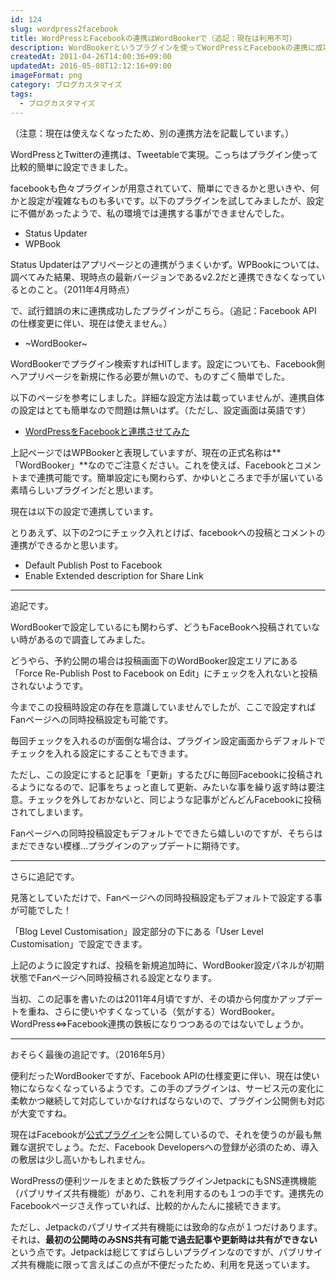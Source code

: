 ```yaml
---
id: 124
slug: wordpress2facebook
title: WordPressとFacebookの連携はWordBookerで（追記：現在は利用不可）
description: WordBookerというプラグインを使ってWordPressとFacebookの連携に成功しました。
createdAt: 2011-04-26T14:00:36+09:00
updatedAt: 2016-05-08T12:12:16+09:00
imageFormat: png
category: ブログカスタマイズ
tags:
  - ブログカスタマイズ
---
```


（注意：現在は使えなくなったため、別の連携方法を記載しています。）

WordPressとTwitterの連携は、Tweetableで実現。こっちはプラグイン使って比較的簡単に設定できました。

<app-related-link id="69"></app-related-link>

facebookも色々プラグインが用意されていて、簡単にできるかと思いきや、何かと設定が複雑なものも多いです。以下のプラグインを試してみましたが、設定に不備があったようで、私の環境では連携する事ができませんでした。

* Status Updater
* WPBook

Status Updaterはアプリページとの連携がうまくいかず。WPBookについては、調べてみた結果、現時点の最新バージョンであるv2.2だと連携できなくなっているとのこと。（2011年4月時点）

で、試行錯誤の末に連携成功したプラグインがこちら。（追記：Facebook API の仕様変更に伴い、現在は使えません。）

* ~WordBooker~

WordBookerでプラグイン検索すればHITします。設定についても、Facebook側へアプリページを新規に作る必要が無いので、ものすごく簡単でした。

以下のページを参考にしました。詳細な設定方法は載っていませんが、連携自体の設定はとても簡単なので問題は無いはず。（ただし、設定画面は英語です）

* <a href="http://age-d.com/alog/2011/03/145wordpressxfacebook2/" target="_blank" rel="noopener">WordPressをFacebookと連携させてみた</a>

上記ページではWPBookerと表現していますが、現在の正式名称は**「WordBooker」**なのでご注意ください。これを使えば、Facebookとコメントまで連携可能です。簡単設定にも関わらず、かゆいところまで手が届いている素晴らしいプラグインだと思います。

現在は以下の設定で連携しています。

<app-capture-image article-id="124" img-file-name="wordbooker_help.png" caption="WordBookerの設定画面"></app-capture-image>

とりあえず、以下の2つにチェック入れとけば、facebookへの投稿とコメントの連携ができるかと思います。

* Default Publish Post to Facebook
* Enable Extended description for Share Link

* * *

追記です。

WordBookerで設定しているにも関わらず、どうもFaceBookへ投稿されていない時があるので調査してみました。

どうやら、予約公開の場合は投稿画面下のWordBooker設定エリアにある「Force Re-Publish Post to Facebook on Edit」にチェックを入れないと投稿されないようです。

今までこの投稿時設定の存在を意識していませんでしたが、ここで設定すればFanページへの同時投稿設定も可能です。

<app-capture-image article-id="124" img-file-name="facebooker_memo.png" caption="投稿画面下のWordBooker設定"></app-capture-image>

毎回チェックを入れるのが面倒な場合は、プラグイン設定画面からデフォルトでチェックを入れる設定にすることもできます。

<app-capture-image article-id="124" img-file-name="facebooker_memo_02.png" caption="Wodbookerのプラグイン設定画面"></app-capture-image>

ただし、この設定にすると記事を「更新」するたびに毎回Facebookに投稿されるようになるので、記事をちょっと直して更新、みたいな事を繰り返す時は要注意。チェックを外しておかないと、同じような記事がどんどんFacebookに投稿されてしまいます。

Fanページへの同時投稿設定もデフォルトでできたら嬉しいのですが、そちらはまだできない模様…プラグインのアップデートに期待です。

* * *

さらに追記です。

見落としていただけで、Fanページへの同時投稿設定もデフォルトで設定する事が可能でした！

「Blog Level Customisation」設定部分の下にある「User Level Customisation」で設定できます。

<app-capture-image article-id="124" img-file-name="20110922_wordbooker.png" caption="Fanページ投稿のデフォルト設定も可能"></app-capture-image>

上記のように設定すれば、投稿を新規追加時に、WordBooker設定パネルが初期状態でFanページへ同時投稿される設定となります。

当初、この記事を書いたのは2011年4月頃ですが、その頃から何度かアップデートを重ね、さらに使いやすくなっている（気がする）WordBooker。WordPress⇔Facebook連携の鉄板になりつつあるのではないでしょうか。

* * *

おそらく最後の追記です。（2016年5月）

便利だったWordBookerですが、Facebook APIの仕様変更に伴い、現在は使い物にならなくなっているようです。この手のプラグインは、サービス元の変化に柔軟かつ継続して対応していかなければならないので、プラグイン公開側も対応が大変ですね。

現在はFacebookが<a href="https://wordpress.org/plugins/facebook/" target="_blank" rel="noopener">公式プラグイン</a>を公開しているので、それを使うのが最も無難な選択でしょう。ただ、Facebook Developersへの登録が必須のため、導入の敷居は少し高いかもしれません。

WordPressの便利ツールをまとめた鉄板プラグインJetpackにもSNS連携機能（パブリサイズ共有機能）があり、これを利用するのも１つの手です。連携先のFacebookページさえ作っていれば、比較的かんたんに接続できます。

ただし、Jetpackのパブリサイズ共有機能には致命的な点が１つだけあります。それは、**最初の公開時のみSNS共有可能で過去記事や更新時は共有ができない**という点です。Jetpackは総じてすばらしいプラグインなのですが、パブリサイズ共有機能に限って言えばこの点が不便だったため、利用を見送っています。
